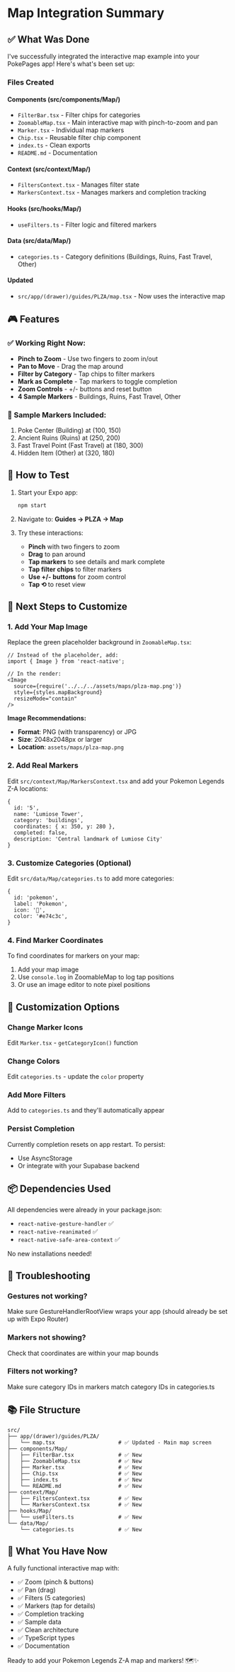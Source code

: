 # Map Integration Summary

## ✅ What Was Done

I've successfully integrated the interactive map example into your PokePages app! Here's what's been set up:

### Files Created

#### Components (src/components/Map/)
- `FilterBar.tsx` - Filter chips for categories
- `ZoomableMap.tsx` - Main interactive map with pinch-to-zoom and pan
- `Marker.tsx` - Individual map markers
- `Chip.tsx` - Reusable filter chip component
- `index.ts` - Clean exports
- `README.md` - Documentation

#### Context (src/context/Map/)
- `FiltersContext.tsx` - Manages filter state
- `MarkersContext.tsx` - Manages markers and completion tracking

#### Hooks (src/hooks/Map/)
- `useFilters.ts` - Filter logic and filtered markers

#### Data (src/data/Map/)
- `categories.ts` - Category definitions (Buildings, Ruins, Fast Travel, Other)

#### Updated
- `src/app/(drawer)/guides/PLZA/map.tsx` - Now uses the interactive map

## 🎮 Features

### ✅ Working Right Now:
- **Pinch to Zoom** - Use two fingers to zoom in/out
- **Pan to Move** - Drag the map around
- **Filter by Category** - Tap chips to filter markers
- **Mark as Complete** - Tap markers to toggle completion
- **Zoom Controls** - +/- buttons and reset button
- **4 Sample Markers** - Buildings, Ruins, Fast Travel, Other

### 📍 Sample Markers Included:
1. Poke Center (Building) at (100, 150)
2. Ancient Ruins (Ruins) at (250, 200)
3. Fast Travel Point (Fast Travel) at (180, 300)
4. Hidden Item (Other) at (320, 180)

## 🚀 How to Test

1. Start your Expo app:
   ```bash
   npm start
   ```

2. Navigate to: **Guides → PLZA → Map**

3. Try these interactions:
   - **Pinch** with two fingers to zoom
   - **Drag** to pan around
   - **Tap markers** to see details and mark complete
   - **Tap filter chips** to filter markers
   - **Use +/- buttons** for zoom control
   - **Tap ⟲** to reset view

## 📝 Next Steps to Customize

### 1. Add Your Map Image

Replace the green placeholder background in `ZoomableMap.tsx`:

```tsx
// Instead of the placeholder, add:
import { Image } from 'react-native';

// In the render:
<Image 
  source={require('../../../assets/maps/plza-map.png')}
  style={styles.mapBackground}
  resizeMode="contain"
/>
```

**Image Recommendations:**
- **Format**: PNG (with transparency) or JPG
- **Size**: 2048x2048px or larger
- **Location**: `assets/maps/plza-map.png`

### 2. Add Real Markers

Edit `src/context/Map/MarkersContext.tsx` and add your Pokemon Legends Z-A locations:

```tsx
{
  id: '5',
  name: 'Lumiose Tower',
  category: 'buildings',
  coordinates: { x: 350, y: 280 },
  completed: false,
  description: 'Central landmark of Lumiose City'
}
```

### 3. Customize Categories (Optional)

Edit `src/data/Map/categories.ts` to add more categories:

```tsx
{
  id: 'pokemon',
  label: 'Pokemon',
  icon: '🔴',
  color: '#e74c3c',
}
```

### 4. Find Marker Coordinates

To find coordinates for markers on your map:
1. Add your map image
2. Use `console.log` in ZoomableMap to log tap positions
3. Or use an image editor to note pixel positions

## 🎨 Customization Options

### Change Marker Icons
Edit `Marker.tsx` - `getCategoryIcon()` function

### Change Colors
Edit `categories.ts` - update the `color` property

### Add More Filters
Add to `categories.ts` and they'll automatically appear

### Persist Completion
Currently completion resets on app restart. To persist:
- Use AsyncStorage
- Or integrate with your Supabase backend

## 📦 Dependencies Used

All dependencies were already in your package.json:
- `react-native-gesture-handler` ✅
- `react-native-reanimated` ✅
- `react-native-safe-area-context` ✅

No new installations needed!

## 🐛 Troubleshooting

### Gestures not working?
Make sure GestureHandlerRootView wraps your app (should already be set up with Expo Router)

### Markers not showing?
Check that coordinates are within your map bounds

### Filters not working?
Make sure category IDs in markers match category IDs in categories.ts

## 📚 File Structure

```
src/
├── app/(drawer)/guides/PLZA/
│   └── map.tsx                    # ✅ Updated - Main map screen
├── components/Map/
│   ├── FilterBar.tsx              # ✅ New
│   ├── ZoomableMap.tsx            # ✅ New
│   ├── Marker.tsx                 # ✅ New
│   ├── Chip.tsx                   # ✅ New
│   ├── index.ts                   # ✅ New
│   └── README.md                  # ✅ New
├── context/Map/
│   ├── FiltersContext.tsx         # ✅ New
│   └── MarkersContext.tsx         # ✅ New
├── hooks/Map/
│   └── useFilters.ts              # ✅ New
└── data/Map/
    └── categories.ts              # ✅ New
```

## 🎯 What You Have Now

A fully functional interactive map with:
- ✅ Zoom (pinch & buttons)
- ✅ Pan (drag)
- ✅ Filters (5 categories)
- ✅ Markers (tap for details)
- ✅ Completion tracking
- ✅ Sample data
- ✅ Clean architecture
- ✅ TypeScript types
- ✅ Documentation

Ready to add your Pokemon Legends Z-A map and markers! 🗺️✨
